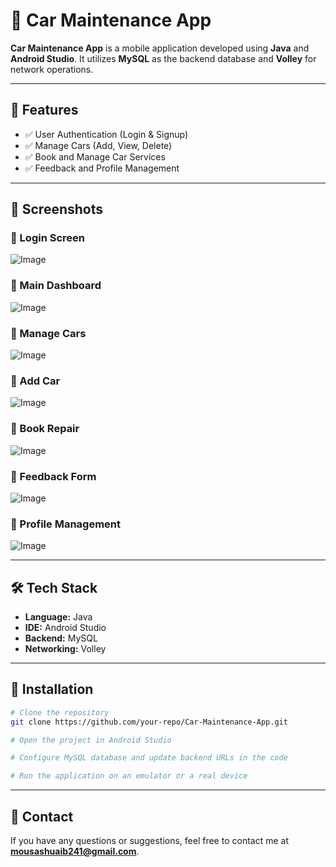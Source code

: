 # 🚗 Car Maintenance App

**Car Maintenance App** is a mobile application developed using **Java** and **Android Studio**. It utilizes **MySQL** as the backend database and **Volley** for network operations.

---

## 📌 Features
- ✅ User Authentication (Login & Signup)
- ✅ Manage Cars (Add, View, Delete)
- ✅ Book and Manage Car Services
- ✅ Feedback and Profile Management

---

## 📱 Screenshots
### 🔹 Login Screen
![Image](https://github.com/user-attachments/assets/60a85a6c-5322-41d2-9e57-f5166e9e9229)

### 🔹 Main Dashboard
![Image](https://github.com/user-attachments/assets/dd1aa248-86b2-4d7a-b799-c63efcefe046)

### 🔹 Manage Cars
![Image](https://github.com/user-attachments/assets/0a09e42c-4865-4d39-8566-ce36422c534f)

### 🔹 Add Car
![Image](https://github.com/user-attachments/assets/c4308751-fb48-4f39-8a61-0bc0fcff74cb)

### 🔹 Book Repair
![Image](https://github.com/user-attachments/assets/587049e6-0a7c-4e7d-8a51-44d5a727e237)

### 🔹 Feedback Form
![Image](https://github.com/user-attachments/assets/5aabde25-c79a-405f-86d3-ea030ee9db50)

### 🔹 Profile Management
![Image](https://github.com/user-attachments/assets/ad6048b6-2f10-4599-ab66-f6358a13c371)

---

## 🛠️ Tech Stack
- **Language:** Java
- **IDE:** Android Studio
- **Backend:** MySQL
- **Networking:** Volley

---

## 🚀 Installation
```sh
# Clone the repository
git clone https://github.com/your-repo/Car-Maintenance-App.git

# Open the project in Android Studio

# Configure MySQL database and update backend URLs in the code

# Run the application on an emulator or a real device
```

---

## 📩 Contact
If you have any questions or suggestions, feel free to contact me at **mousashuaib241@gmail.com**.
